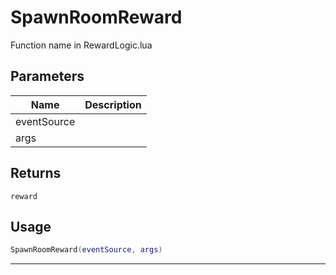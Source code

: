 # SpawnRoomReward

Function name in RewardLogic.lua

## Parameters

| Name        | Description |
| ----------- | ----------- |
| eventSource |             |
| args        |             |

## Returns

`reward`

## Usage

```lua
SpawnRoomReward(eventSource, args)
```

---
